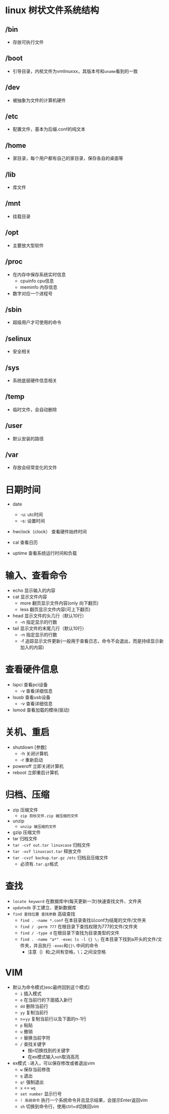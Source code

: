 # linux 树状文件系统结构
## /bin
- 存放可执行文件

## /boot
- 引导目录，内核文件为vmlinuxxx，其版本号和`uname`看到的一致

## /dev
- 被抽象为文件的计算机硬件

## /etc
- 配置文件，基本为后缀.conf的纯文本

## /home
- 家目录，每个用户都有自己的家目录，保存各自的桌面等


## /lib
- 库文件

## /mnt
- 挂载目录

## /opt
- 主要放大型软件

## /proc
- 在内存中保存系统实时信息
	- cpuinfo cpu信息
	-  meminfo 内存信息
- 数字对应一个进程号

## /sbin
- 超级用户才可使用的命令

## /selinux
- 安全相关

## /sys
- 系统底层硬件信息相关

## /temp
- 临时文件，会自动删除

## /user
- 默认安装的路径

## /var
- 存放会经常变化的文件

# 日期时间
- date
	- -u: utc时间
	- -s: 设置时间

- hwclock（clock） 查看硬件始终时间
- cal 查看日历
- uptime 查看系统运行时间和负载

# 输入、查看命令
- echo 显示输入的内容
-  cat 显示文件内容
	- more 翻页显示文件内容(only 向下翻页)
	- less 翻页显示文件内容(可上下翻页)
- head 显示文件的头几行（默认10行）
	- -n 指定显示的行数
- tail 显示文件的末尾几行（默认10行）
	- -n 指定显示的行数
	- -f 追踪显示文件更新(一般用于查看日志，命令不会退出，而是持续显示新加入的内容)

# 查看硬件信息
- lspci 查看pci设备
    - -v 查看详细信息
- lsusb 查看usb设备
    - -v 查看详细信息
- lsmod 查看加载的模块(驱动)

# 关机、重启
- shutdown [参数]
    - -h 关闭计算机
    - -r 重新启动
- poweroff 立即关闭计算机
- reboot 立即重启计算机

# 归档、压缩
- zip 压缩文件
    - `zip 目标文件.zip 被压缩的文件`
- unzip
    - `unzip 被压缩的文件`
- gzip 压缩文件
- tar 归档文件
- `tar -cvf out.tar linuxcase` 归档文件
- `tar -xvf linuxcast.tar` 释放文件
- `tar -cvzf backup.tar.gz /etc` 归档且压缩文件 
    - 必须有`.tar.gz`格式

# 查找
- `locate keyword` 在数据库中(每天更新一次)快速查找文件、文件夹
- `updatedb` 手工建立、更新数据库
- `find 查找位置 查找参数` 高级查找
    - `find . -name *.conf` 在本目录查找以conf为结尾的文件/文件夹
    - `find / -perm 777` 在根目录下查找权限为777的文件/文件夹
    - `find / -type d` 在根目录下查找为目录类型的文件
    - `find . -name "a*" -exec ls -l {} \;` 在本目录下找到a开头的文件/文件夹，并且执行 `-exec`和`{}\` 中间的命令
        -  注意｛｝和\;之间有空格，\；之间没空格


# VIM
- 默认为命令模式(esc最终回到这个模式)
    - `i` 插入模式
    - `o` 在当前行的下面插入新行
    - `dd` 删除当前行
    - `yy` 复制当前行
    - `n`+`yy` 复制当前行以及下面的n-1行
    - `p` 粘贴
    - `u` 撤销
    - `r` 替换当前字符
    - `/` 查找关键字
        - 按`n`切换找到的关键字
        - 在ex模式输入`noh`取消高亮
- ex模式 `:`进入，可以保存修改或者退出vim
    - `w` 保存当前修改
    - `q` 退出
    - `q!` 强制退出
    - `x` == `wq`
    - `set number` 显示行号
    - `! 系统命令` 执行一个系统命令并且显示结果，会提示Enter返回vim
    - `sh` 切换到命令行，使用ctrl+d切换回vim



